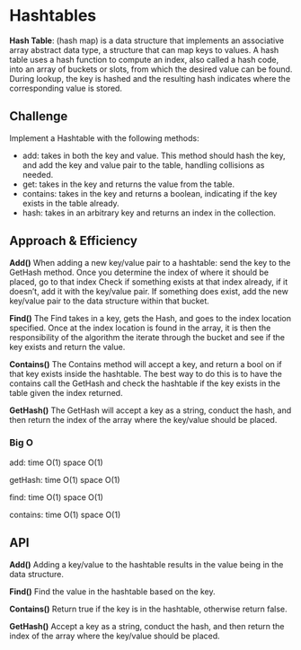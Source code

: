 # Hashtables

**Hash Table**: (hash map) is a data structure that implements an associative array abstract data type, a structure that can map keys to values. A hash table uses a hash function to compute an index, also called a hash code, into an array of buckets or slots, from which the desired value can be found. During lookup, the key is hashed and the resulting hash indicates where the corresponding value is stored.

## Challenge
Implement a Hashtable with the following methods:

* add: takes in both the key and value. This method should hash the key, and add the key and value pair to the table, handling collisions as needed.
* get: takes in the key and returns the value from the table.
* contains: takes in the key and returns a boolean, indicating if the key exists in the table already.
* hash: takes in an arbitrary key and returns an index in the collection.

## Approach & Efficiency

**Add()**
When adding a new key/value pair to a hashtable:
send the key to the GetHash method.
Once you determine the index of where it should be placed, go to that index
Check if something exists at that index already, if it doesn’t, add it with the key/value pair.
If something does exist, add the new key/value pair to the data structure within that bucket.

**Find()**
The Find takes in a key, gets the Hash, and goes to the index location specified. Once at the index location is found in the array, it is then the responsibility of the algorithm the iterate through the bucket and see if the key exists and return the value.

**Contains()**
The Contains method will accept a key, and return a bool on if that key exists inside the hashtable. The best way to do this is to have the contains call the GetHash and check the hashtable if the key exists in the table given the index returned.

**GetHash()**
The GetHash will accept a key as a string, conduct the hash, and then return the index of the array where the key/value should be placed.

### Big O
add: 
time O(1)
space O(1)

getHash: 
time O(1)
space O(1)

find: 
time O(1) 
space O(1)

contains:
time O(1)
space O(1)

## API

**Add()**
Adding a key/value to the hashtable results in the value being in the data structure.

**Find()**
Find the value in the hashtable based on the key.

**Contains()**
Return true if the key is in the hashtable, otherwise return false.

**GetHash()**
Accept a key as a string, conduct the hash, and then return the index of the array where the key/value should be placed.